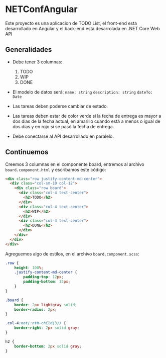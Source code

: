 # NETConfAngular

Este proyecto es una aplicacion de TODO List, el front-end esta desarrollado en Angular y el back-end esta desarrolada en .NET Core Web API

## Generalidades

- Debe tener 3 columnas:
    1. TODO
    2. WIP
    3. DONE

- El modelo de datos será:
    `name: string`
    `description: string`
    `dateTo: Date`

- Las tareas deben poderse cambiar de estado.
- Las tareas deben estar de color verde si la fecha de entrega es mayor a dos dias de la fecha actual, en amarillo cuando está a menos o igual de dos días y en rojo si se pasó la fecha de entrega.​
- Debe conectarse al API desarrollado en paralelo.

## Continuemos

Creemos 3 columnas en el componente board, entremos al archivo `board.component.html` y escribamos este código:

```html
<div class="row justify-content-md-center">
  <div class="col-sm-10 col-12">
    <div class="row board">
      <div class="col-4 text-center">
        <h2>TODO</h2>
      </div>
      <div class="col-4 text-center">
        <h2>WIP</h2>
      </div>
      <div class="col-4 text-center">
        <h2>DONE</h2>
      </div>
    </div>
  </div>
</div>
```

Agreguemos algo de estilos, en el archivo `board.component.scss`:

```scss
.row {
    height: 100%;
    .justify-content-md-center {
        padding-top: 12px;
        padding-bottom: 12px;
    }
}

.board {
    border: 2px lightgray solid;
    border-radius: 2px;
}

.col-4:not(:nth-child(3)) {
    border-right: 2px solid gray;
}

h2 {
    border-bottom: 2px solid gray;
}
````